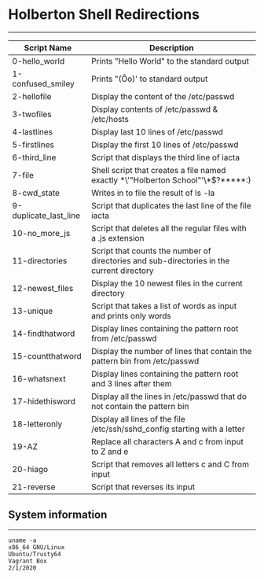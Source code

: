 # Holberton Shell Redirections
---
| Script Name | Description |
| --- | --- |
| 0-hello_world | Prints "Hello World" to the standard output |
| 1-confused_smiley | Prints "(Ôo)' to standard output  |
| 2-hellofile | Display the content of the /etc/passwd |
| 3-twofiles | Display contents of /etc/passwd & /etc/hosts |
| 4-lastlines | Display last 10 lines of /etc/passwd |
| 5-firstlines | Display the first 10 lines of /etc/passwd |
| 6-third_line | Script that displays the third line of iacta |
| 7-file | Shell script that creates a file named exactly \*\\'"Holberton School"\'\\*$\?\*\*\*\*\*:) |
| 8-cwd_state | Writes in to file the result of ls -la |
| 9-duplicate_last_line | Script that duplicates the last line of the file iacta |
| 10-no_more_js | Script that deletes all the regular files with a .js extension |
| 11-directories | Script that counts the number of directories and sub-directories in the current directory |
| 12-newest_files | Display the 10 newest files in the current directory |
| 13-unique | Script that takes a list of words as input and prints only words |
| 14-findthatword | Display lines containing the pattern root from /etc/passwd |
| 15-countthatword | Display the number of lines that contain the pattern bin from /etc/passwd |
| 16-whatsnext | Display lines containing the pattern root and 3 lines after them |
| 17-hidethisword | Display all the lines in /etc/passwd that do not contain the pattern bin |
| 18-letteronly | Display all lines of the file /etc/ssh/sshd_config starting with a letter |
| 19-AZ | Replace all characters A and c from input to Z and e |
| 20-hiago | Script that removes all letters c and C from input |
| 21-reverse | Script that reverses its input |

## System information
---
```
uname -a 
x86_64 GNU/Linux 
Ubuntu/Trusty64
Vagrant Box
2/1/2020
```
